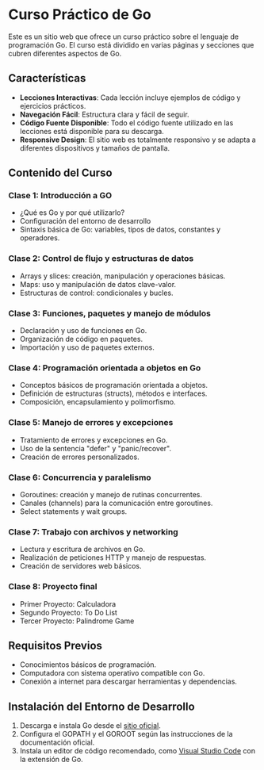 # Curso Práctico de Go

Este es un sitio web que ofrece un curso práctico sobre el lenguaje de programación Go. El curso está dividido en varias páginas y secciones que cubren diferentes aspectos de Go.

## Características

- **Lecciones Interactivas**: Cada lección incluye ejemplos de código y ejercicios prácticos.
- **Navegación Fácil**: Estructura clara y fácil de seguir.
- **Código Fuente Disponible**: Todo el código fuente utilizado en las lecciones está disponible para su descarga.
- **Responsive Design**: El sitio web es totalmente responsivo y se adapta a diferentes dispositivos y tamaños de pantalla.

## Contenido del Curso

### Clase 1: Introducción a GO
- ¿Qué es Go y por qué utilizarlo?
- Configuración del entorno de desarrollo
- Sintaxis básica de Go: variables, tipos de datos, constantes y operadores.

### Clase 2: Control de flujo y estructuras de datos
- Arrays y slices: creación, manipulación y operaciones básicas.
- Maps: uso y manipulación de datos clave-valor.
- Estructuras de control: condicionales y bucles.

### Clase 3: Funciones, paquetes y manejo de módulos
- Declaración y uso de funciones en Go.
- Organización de código en paquetes.
- Importación y uso de paquetes externos.

### Clase 4: Programación orientada a objetos en Go
- Conceptos básicos de programación orientada a objetos.
- Definición de estructuras (structs), métodos e interfaces.
- Composición, encapsulamiento y polimorfismo.

### Clase 5: Manejo de errores y excepciones
- Tratamiento de errores y excepciones en Go.
- Uso de la sentencia "defer" y "panic/recover".
- Creación de errores personalizados.

### Clase 6: Concurrencia y paralelismo
- Goroutines: creación y manejo de rutinas concurrentes.
- Canales (channels) para la comunicación entre goroutines.
- Select statements y wait groups.

### Clase 7: Trabajo con archivos y networking
- Lectura y escritura de archivos en Go.
- Realización de peticiones HTTP y manejo de respuestas.
- Creación de servidores web básicos.

### Clase 8: Proyecto final
- Primer Proyecto: Calculadora
- Segundo Proyecto: To Do List
- Tercer Proyecto: Palindrome Game

## Requisitos Previos

- Conocimientos básicos de programación.
- Computadora con sistema operativo compatible con Go.
- Conexión a internet para descargar herramientas y dependencias.

## Instalación del Entorno de Desarrollo

1. Descarga e instala Go desde el [sitio oficial](https://golang.org/dl/).
2. Configura el GOPATH y el GOROOT según las instrucciones de la documentación oficial.
3. Instala un editor de código recomendado, como [Visual Studio Code](https://code.visualstudio.com/) con la extensión de Go.
